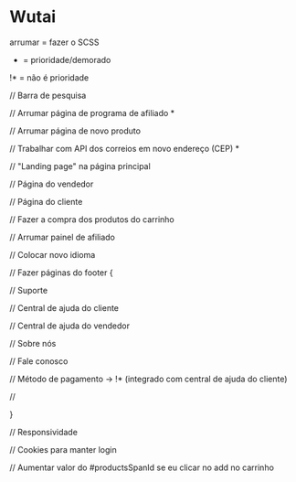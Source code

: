 # Wutai


arrumar = fazer o SCSS


* = prioridade/demorado


!* = não é prioridade


// Barra de pesquisa

// Arrumar página de programa de afiliado *

// Arrumar página de novo produto

// Trabalhar com API dos correios em novo endereço (CEP) * 

// "Landing page" na página principal

// Página do vendedor

// Página do cliente

// Fazer a compra dos produtos do carrinho

// Arrumar painel de afiliado

// Colocar novo idioma

// Fazer páginas do footer {

  // Suporte

  // Central de ajuda do cliente

  // Central de ajuda do vendedor

  // Sobre nós

  // Fale conosco

  // Método de pagamento -> !* (integrado com central de ajuda do cliente)

  // 
  
}

// Responsividade

// Cookies para manter login

// Aumentar valor do #productsSpanId se eu clicar no add no carrinho
